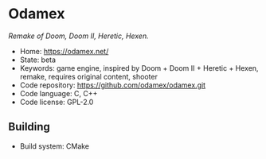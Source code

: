# Odamex

_Remake of Doom, Doom II, Heretic, Hexen._

- Home: https://odamex.net/
- State: beta
- Keywords: game engine, inspired by Doom + Doom II + Heretic + Hexen, remake, requires original content, shooter
- Code repository: https://github.com/odamex/odamex.git
- Code language: C, C++
- Code license: GPL-2.0

## Building

- Build system: CMake
